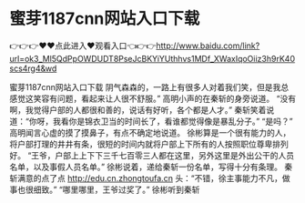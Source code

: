 # 蜜芽1187cnn网站入口下载

👉👉👉♥♥点此进入♥观看入口👈👉👉http://www.baidu.com/link?url=ok3_Ml5QdPpOWDUDT8PseJcBKYiYUthhvs1MDf_XWaxIqoOiiz3h9rK40scs4rg4&wd

蜜芽1187cnn网站入口下载
阴气森森的，一路上有很多人对着我们笑，但是我总感觉这笑容有问题，看起来让人很不舒服。”
    高明小声的在秦斩的身旁说道。
    “没有啊，我觉得户部的人都很和善的，说话有好听，各个都是人才。”
    秦斩笑着说道：“你呀，我看你是锦衣卫当的时间长了，看谁都觉得像是暴乱分子。”
    “是吗？”
    高明闻言心虚的摸了摸鼻子，有点不确定地说道。
    徐彬算是一个很有能力的人，将户部打理的井井有条，很短的时间内就将户部上下所有的人按照职位尊卑排列好。
    “王爷，户部上上下下三千七百零三人都在这里，另外这里是外出公干的人员名单，以及事假人员名单。”
    徐彬说着，递给秦斩一份名单，写得十分有条理。
    秦斩满意的点了点
    http://edu.cn.zhongtoufa.cn
    头：“不错，徐主事能力不凡，做事也很细致。”
    “哪里哪里，王爷过奖了。”
    徐彬听到秦斩
